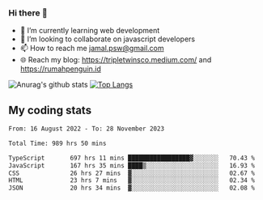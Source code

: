 ### Hi there 👋

<!--
**padepokanpenguin/padepokanpenguin** is a ✨ _special_ ✨ repository because its `README.md` (this file) appears on your GitHub profile.
-->

- 🌱 I’m currently learning  web development
- 👯 I’m looking to collaborate on javascript developers
- 📫 How to reach me jamal.psw@gmail.com
- 🌐 Reach my blog:
   https://tripletwinsco.medium.com/ and
   https://rumahpenguin.id

![Anurag's github stats](https://github-readme-stats.vercel.app/api?username=padepokanpenguin&count_private=true&disable_animations=false&show_icons=true&theme=default)
[![Top Langs](https://github-readme-stats.vercel.app/api/top-langs/?username=padepokanpenguin&theme=default&layout=compact)](https://github.com/padepokanpenguin)

## My coding stats

<!--START_SECTION:waka-->

```txt
From: 16 August 2022 - To: 28 November 2023

Total Time: 989 hrs 50 mins

TypeScript       697 hrs 11 mins █████████████████▓░░░░░░░   70.43 %
JavaScript       167 hrs 35 mins ████▒░░░░░░░░░░░░░░░░░░░░   16.93 %
CSS              26 hrs 27 mins  ▓░░░░░░░░░░░░░░░░░░░░░░░░   02.67 %
HTML             23 hrs 7 mins   ▓░░░░░░░░░░░░░░░░░░░░░░░░   02.34 %
JSON             20 hrs 34 mins  ▓░░░░░░░░░░░░░░░░░░░░░░░░   02.08 %
```

<!--END_SECTION:waka-->


